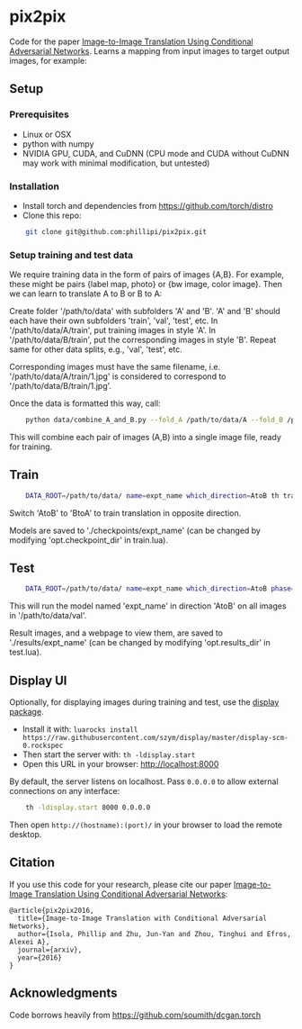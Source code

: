 # pix2pix
Code for the paper <a href="">Image-to-Image Translation Using Conditional Adversarial Networks</a>. Learns a mapping from input images to target output images, for example:


## Setup

### Prerequisites
- Linux or OSX
- python with numpy
- NVIDIA GPU, CUDA, and CuDNN (CPU mode and CUDA without CuDNN may work with minimal modification, but untested)

### Installation
- Install torch and dependencies from https://github.com/torch/distro 
- Clone this repo:
```bash
	git clone git@github.com:phillipi/pix2pix.git
```

### Setup training and test data
We require training data in the form of pairs of images {A,B}. For example, these might be pairs {label map, photo} or {bw image, color image}. Then we can learn to translate A to B or B to A:

Create folder '/path/to/data' with subfolders 'A' and 'B'. 'A' and 'B' should each have their own subfolders 'train', 'val', 'test', etc. In '/path/to/data/A/train', put training images in style 'A'. In '/path/to/data/B/train', put the corresponding images in style 'B'. Repeat same for other data splits, e.g., 'val', 'test', etc.

Corresponding images must have the same filename, i.e. '/path/to/data/A/train/1.jpg' is considered to correspond to '/path/to/data/B/train/1.jpg'.

Once the data is formatted this way, call:
```bash
    python data/combine_A_and_B.py --fold_A /path/to/data/A --fold_B /path/to/data/B --fold_AB /path/to/data
```

This will combine each pair of images (A,B) into a single image file, ready for training.

## Train
```bash
	DATA_ROOT=/path/to/data/ name=expt_name which_direction=AtoB th train.lua
```

Switch 'AtoB' to 'BtoA' to train translation in opposite direction.

Models are saved to './checkpoints/expt_name' (can be changed by modifying 'opt.checkpoint_dir' in train.lua).

## Test
```bash
	DATA_ROOT=/path/to/data/ name=expt_name which_direction=AtoB phase=val th test.lua
```

This will run the model named 'expt_name' in direction 'AtoB' on all images in '/path/to/data/val'.

Result images, and a webpage to view them, are saved to './results/expt_name' (can be changed by modifying 'opt.results_dir' in test.lua).

## Display UI
Optionally, for displaying images during training and test, use the [display package](https://github.com/szym/display).

- Install it with: `luarocks install https://raw.githubusercontent.com/szym/display/master/display-scm-0.rockspec`
- Then start the server with: `th -ldisplay.start`
- Open this URL in your browser: [http://localhost:8000](http://localhost:8000)

By default, the server listens on localhost. Pass `0.0.0.0` to allow external connections on any interface:
```bash
    th -ldisplay.start 8000 0.0.0.0
```
Then open `http://(hostname):(port)/` in your browser to load the remote desktop.

## Citation
If you use this code for your research, please cite our paper <a href="">Image-to-Image Translation Using Conditional Adversarial Networks</a>:

```
@article{pix2pix2016,
  title={Image-to-Image Translation with Conditional Adversarial Networks},
  author={Isola, Phillip and Zhu, Jun-Yan and Zhou, Tinghui and Efros, Alexei A},
  journal={arxiv},
  year={2016}
}
```

## Acknowledgments
Code borrows heavily from https://github.com/soumith/dcgan.torch

